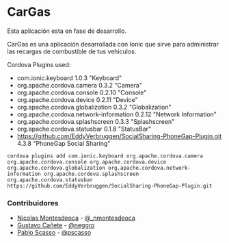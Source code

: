 CarGas
======

Esta aplicación esta en fase de desarrollo.

CarGas es una aplicación desarrollada con Ionic que sirve para administrar las recargas de combustible de tus vehiculos.

Cordova Plugins used:
* com.ionic.keyboard 1.0.3 "Keyboard"
* org.apache.cordova.camera 0.3.2 "Camera"
* org.apache.cordova.console 0.2.10 "Console"
* org.apache.cordova.device 0.2.11 "Device"
* org.apache.cordova.globalization 0.3.2 "Globalization"
* org.apache.cordova.network-information 0.2.12 "Network Information"
* org.apache.cordova.splashscreen 0.3.3 "Splashscreen"
* org.apache.cordova.statusbar 0.1.8 "StatusBar"
* https://github.com/EddyVerbruggen/SocialSharing-PhoneGap-Plugin.git 4.3.8 "PhoneGap Social Sharing"

```
cordova plugins add com.ionic.keyboard org.apache.cordova.camera org.apache.cordova.console org.apache.cordova.device org.apache.cordova.globalization org.apache.cordova.network-information org.apache.cordova.splashscreen org.apache.cordova.statusbar https://github.com/EddyVerbruggen/SocialSharing-PhoneGap-Plugin.git
```

### Contribuidores

* [Nicolas Montesdeoca](https://github.com/nmontesdeoca) - [@_nmontesdeoca](https://twitter.com/_nmontesdeoca)
* [Gustavo Cañete](https://github.com/neggro) - [@neggro](https://twitter.com/neggrouy)
* [Pablo Scasso](https://github.com/pablosca) - [@pscasso](https://twitter.com/pscasso)
